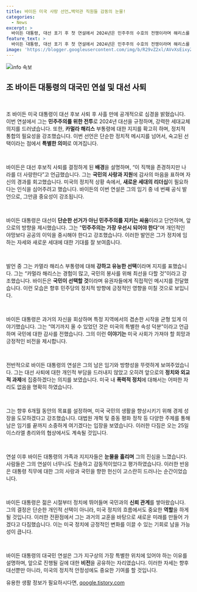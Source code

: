 ```yaml
---
title: 바이든 미국 사랑 선언…백악관 직원들 감동의 눈물!
categories:
  - News
excerpt: >
  바이든 대통령, 대선 포기 후 첫 연설에서 2024년은 민주주의 수호의 전쟁이라며 해리스를 지지했다. 개인적 야망보다 나라를 먼저 생각한 그의 뜨거운 메시지, 지금 확인해보세요!
feature_text: >
  바이든 대통령, 대선 포기 후 첫 연설에서 2024년은 민주주의 수호의 전쟁이라며 해리스를 지지했다. 개인적 야망보다 나라를 먼저 생각한 그의 뜨거운 메시지, 지금 확인해보세요!
image: 'https://blogger.googleusercontent.com/img/b/R29vZ2xl/AVvXsEixyZcFfHzMRdzZMjFBmAUKJYCLCGyLL1o632UiGVXcaFdKo_bkvkuCioo0uUKlGfBVcT3P84aROyZIXSBEx3Aw5nCQ3pTgDom1WDC4m8eifvWiAmWEEVb4x6G_l8C0QH225ldMjyaFvpxGEBGNO37VmDTDMHGhJPq73UglMfDca1-0aw/s1600/blogspot.png'
---
```


<p><img src="https://blogger.googleusercontent.com/img/b/R29vZ2xl/AVvXsEixyZcFfHzMRdzZMjFBmAUKJYCLCGyLL1o632UiGVXcaFdKo_bkvkuCioo0uUKlGfBVcT3P84aROyZIXSBEx3Aw5nCQ3pTgDom1WDC4m8eifvWiAmWEEVb4x6G_l8C0QH225ldMjyaFvpxGEBGNO37VmDTDMHGhJPq73UglMfDca1-0aw/s1600/blogspot.png" alt="info 속보" /></p>

<h2 data-ke-size="size26">조 바이든 대통령의 대국민 연설 및 대선 사퇴</h2>

<p data-ke-size="size16">&nbsp;</p>

<p>조 바이든 미국 대통령이 대선 후보 사퇴 후 사흘 만에 공개적으로 심경을 밝혔습니다. 이번 연설에서 그는 <strong>민주주의를 위한 전투</strong>로 2024년 대선을 규정하며, 강력한 세대교체 의지를 드러냈습니다. 또한, <strong>카멀라 해리스</strong> 부통령에 대한 지지를 확고히 하며, 정치적 통합의 필요성을 강조했습니다. 이번 선언은 단순한 정치적 메시지를 넘어서, 숙고된 선택이라는 점에서 <strong>특별한 의미</strong>로 여겨집니다.</p>

<p data-ke-size="size16">&nbsp;</p>

<p>바이든은 대선 후보직 사퇴를 결정하게 된 <strong>배경</strong>을 설명하며, “이 직책을 존경하지만 나라를 더 사랑한다”고 언급했습니다. 그는 <strong>국민의 사랑과 지원</strong>에 감사의 마음을 표하며 자신의 경과를 회고했습니다. 미국의 정치적 상황 속에서, <strong>새로운 세대의 리더십</strong>이 필요하다는 인식을 심어주려고 했습니다. 바이든의 이번 연설은 그의 임기 중 네 번째 공식 발언으로, 그만큼 중요성이 강조됩니다.</p>

<p data-ke-size="size16">&nbsp;</p>

<p>바이든 대통령은 대선이 <strong>단순한 선거가 아닌 민주주의를 지키는 싸움</strong>이라고 단언하며, 앞으로의 방향을 제시했습니다. 그는 "<strong>민주주의는 가장 우선시 되어야 한다</strong>"며 개인적인 야망보다 공공의 이익을 중시해야 한다고 강조했습니다. 이러한 발언은 그가 정치에 임하는 자세와 새로운 세대에 대한 기대를 잘 보여줍니다.</p>

<p data-ke-size="size16">&nbsp;</p>

<p>발언 중 그는 카멀라 해리스 부통령에 대해 <strong>강하고 유능한 선택</strong>이라며 지지를 표했습니다. 그는 “카멀라 해리스는 경험이 많고, 국민의 봉사를 위해 최선을 다할 것”이라고 강조했습니다. 바이든은 <strong>국민이 선택할 것</strong>이라며 유권자들에게 직접적인 메시지를 전달했습니다. 이런 모습은 향후 민주당의 정치적 방향에 긍정적인 영향을 미칠 것으로 보입니다.</p>

<p data-ke-size="size16">&nbsp;</p>

<p>바이든 대통령은 과거의 자신을 회상하며 특정 지역에서의 겸손한 시작을 균형 있게 이야기했습니다. 그는 “여기까지 올 수 있었던 것은 미국의 특별한 속성 덕분”이라고 언급하며 국민에 대한 감사를 전했습니다. 그의 이런 <strong>이야기는</strong> 미국 사회가 가져야 할 희망과 긍정적인 비전을 제시합니다.</p>

<p data-ke-size="size16">&nbsp;</p>

<p>전반적으로 바이든 대통령의 연설은 그의 남은 임기와 방향성을 뚜렷하게 보여주었습니다. 그는 대선 사퇴에 대한 개인적 부담을 드러내지 않았고 오히려 앞으로의 <strong>정치와 외교적 과제</strong>에 집중하겠다는 의지를 보였습니다. 미국 내 <strong>폭력적 정치</strong>에 대해서는 어떠한 자리도 없음을 명확히 하였습니다.</p>

<p data-ke-size="size16">&nbsp;</p>

<p>그는 향후 6개월 동안의 목표를 설정하며, 미국 국민의 생활을 향상시키기 위해 경제 성장을 도모하겠다고 강조했습니다. 대법원 개혁 및 중동 평화 정착 등 다양한 주제를 통해 남은 임기를 끝까지 소중하게 여기겠다는 입장을 보였습니다. 이러한 다짐은 오는 25일 이스라엘 총리와의 협상에서도 계속될 것입니다.</p>

<p data-ke-size="size16">&nbsp;</p>

<p>연설 이후 바이든 대통령의 가족과 지지자들은 <strong>눈물을 흘리며</strong> 그의 진심을 느꼈습니다. 사람들은 그의 연설이 너무나도 진솔하고 감동적이었다고 평가하였습니다. 이러한 반응은 대통령 직무에 대한 그의 사랑과 국민을 향한 헌신이 고스란히 드러나는 순간이었습니다.</p>

<p data-ke-size="size16">&nbsp;</p>

<p>바이든 대통령은 젊은 시절부터 정치에 뛰어들며 국민과의 <strong>신뢰 관계</strong>를 쌓아왔습니다. 그의 결정은 단순한 개인적 선택이 아니라, 미국 정치의 흐름에서도 중요한 <strong>역할</strong>을 하게 될 것입니다. 이러한 전환점에서 그는 과거의 교훈을 바탕으로 새로운 미래를 만들어 가겠다고 다짐했습니다. 이는 미국 정치에 긍정적인 변화를 이끌 수 있는 기회로 남을 가능성이 큽니다.</p>

<p data-ke-size="size16">&nbsp;</p>

<p>바이든 대통령의 대국민 연설은 그가 지구상의 가장 특별한 위치에 있어야 하는 이유를 설명하며, 앞으로 진행될 길에 대한 <strong>비전</strong>을 공유하는 자리였습니다. 이러한 자세는 향후 대선뿐만 아니라, 미국의 정치적 안정성에도 중요한 기여를 할 것입니다.</p>
유용한 생활 정보가 필요하시다면, <a href="https://qoogle.tistory.com" rel="dofollow">qoogle.tistory.com</a>


